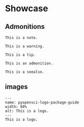 # Showcase

## Admonitions

```{note} hi
This is a note.
```

```{warning} hi
This is a warning.
```

```{tip} hi
This is a tip.
```

```{admonition} hi
This is an admonition.
```

```{seealso} hi
This is a seealso.
```

## images

```{figure} _static/images/pyopensci-logo-package-guide.png
---
name: pyopensci-logo-package-guide
width: 80%
alt: This is a logo.
---
This is a logo.
```
